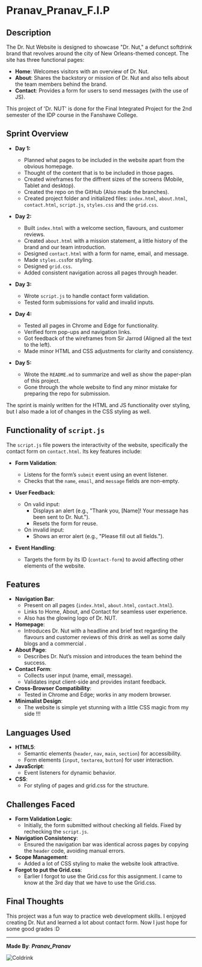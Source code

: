 # Pranav_Pranav_F.I.P

## Description

The Dr. Nut Website is designed to showcase "Dr. Nut," a defunct softdrink brand that revolves around the city of New Orleans-themed concept. The site has three functional pages:
- **Home**: Welcomes visitors with an overview of Dr. Nut.
- **About**: Shares the backstory or mission of Dr. Nut and also tells about the team members behind the brand.
- **Contact**: Provides a form for users to send messages (with the use of JS).

This project of 'Dr. NUT' is done for the Final Integrated Project for the 2nd semester of the IDP course in the Fanshawe College.

## Sprint Overview

- **Day 1:**
  - Planned what pages to be included in the website apart from the obvious homepage.
  - Thought of the content that is to be included in those pages.
  - Created wireframes for the diffrent sizes of the screens (Mobile, Tablet and desktop).
  - Created the repo on the GitHub (Also made the branches).
  - Created project folder and initialized files: `index.html`, `about.html`, `contact.html`, `script.js`, `styles.css` and the `grid.css`.

- **Day 2:**
  - Built `index.html` with a welcome section, flavours, and customer reviews.
  - Created `about.html` with a mission statement, a little history of the brand and our team introduction.
  - Designed `contact.html` with a form for name, email, and message.
  - Made `styles.css`for styling.
  - Designed `grid.css`.
  - Added consistent navigation across all pages through header.

- **Day 3:**
  - Wrote `script.js` to handle contact form validation.
  - Tested form submissions for valid and invalid inputs.

- **Day 4:**
  - Tested all pages in Chrome and Edge for functionality.
  - Verified form pop-ups and navigation links.
  - Got feedback of the wireframes from Sir Jarrod (Aligned all the text to the left).
  - Made minor HTML and CSS adjustments for clarity and consistency.

- **Day 5:**
  - Wrote the `README.md` to summarize and well as show the paper-plan of this project.
  - Gone through the whole website to find any minor mistake for preparing the repo for submission.

The sprint is mainly written for the HTML and JS functionality over styling, but I also made a lot of changes in the CSS styling as well.

## Functionality of `script.js`

The `script.js` file powers the interactivity of the website, specifically the contact form on `contact.html`. Its key features include:

- **Form Validation**:
  - Listens for the form’s `submit` event using an event listener.
  - Checks that the `name`, `email`, and `message` fields are non-empty.

- **User Feedback**:
  - On valid input:
    - Displays an alert (e.g., "Thank you, [Name]! Your message has been sent to Dr. Nut.").
    - Resets the form for reuse.
  - On invalid input:
    - Shows an error alert (e.g., "Please fill out all fields.").

- **Event Handling**:
  - Targets the form by its ID (`contact-form`) to avoid affecting other elements of the website.


## Features

- **Navigation Bar**:
  - Present on all pages (`index.html`, `about.html`, `contact.html`).
  - Links to Home, About, and Contact for seamless user experience.
  - Also has the glowing logo of Dr. NUT.
- **Homepage**:
  - Introduces Dr. Nut with a headline and brief text regarding the flavours and customer reviews of this drink as well as some daily blogs and a commercial .
- **About Page**:
  - Describes Dr. Nut’s mission and introduces the team behind the success.
- **Contact Form**:
  - Collects user input (name, email, message).
  - Validates input client-side and provides instant feedback.
- **Cross-Browser Compatibility**:
  - Tested in Chrome and Edge; works in any modern browser.
- **Minimalist Design**:
  - The website is simple yet stunning with a little CSS magic from my side !!!

## Languages Used

- **HTML5**:
  - Semantic elements (`header`, `nav`, `main`, `section`) for accessibility.
  - Form elements (`input`, `textarea`, `button`) for user interaction.
- **JavaScript**:
  - Event listeners for dynamic behavior.
- **CSS**:
  - For styling of pages and grid.css for the structure.
  
## Challenges Faced

- **Form Validation Logic**:
  - Initially, the form submitted without checking all fields. Fixed by rechecking the `script.js`.
- **Navigation Consistency**:
  - Ensured the navigation bar was identical across pages by copying the `header` code, avoiding manual errors.
- **Scope Management**:
  - Added a lot of CSS styling to make the website look attractive.
- **Forgot to put the Grid.css**:
  - Earlier I forgot to use the Grid.css for this assignment. I came to know at the 3rd day that we have to use the Grid.css.
  
##  Final Thoughts

This project was a fun way to practice web development skills. I enjoyed creating Dr. Nut and learned a lot about contact form. Now I just hope for some good grades :D

---

**Made By**: ___Pranav_Pranav___

![Coldrink](https://media.tenor.com/vrsfu81IlVkAAAAM/iced-coffee-tea.gif)

